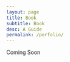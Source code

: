 ```yaml
---
layout: page
title: Book
subtitle: Book 
desc: A Guide 
permalink: /porfolio/
---
```


<div class="pretty-links">

<div class="lead lead-about">
Coming Soon
<!-- Read my book about.  -->
</div>

</div>

